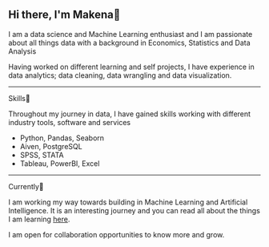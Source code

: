 ## Hi there, I'm Makena🌸

I am a data science and Machine Learning enthusiast and I am passionate about all things data with a background in  Economics, Statistics and Data Analysis 


Having worked on different learning and self projects, I have experience in data analytics; data cleaning, data wrangling and data visualization. 

---
Skills🧮


Throughout my journey in data, I have gained skills working with different industry tools, software and services
- Python, Pandas, Seaborn
- Aiven, PostgreSQL
- SPSS, STATA
- Tableau, PowerBI, Excel

---

Currently🚀

I am working my way towards building in Machine Learning and Artificial Intelligence. It is an interesting journey and you can read all about the things I am learning [here](https://dev.to/makenakinyua). 

I am open for collaboration opportunities to know more and grow.


<!--
**MakenaKinyua/MakenaKinyua** is a ✨ _special_ ✨ repository because its `README.md` (this file) appears on your GitHub profile.

Here are some ideas to get you started:

- 🔭 I’m currently working on ...
- 🌱 I’m currently learning ...
- 👯 I’m looking to collaborate on ...
- 🤔 I’m looking for help with ...
- 💬 Ask me about ...
- 📫 How to reach me: ...
- 😄 Pronouns: ...
- ⚡ Fun fact: ...
-->
